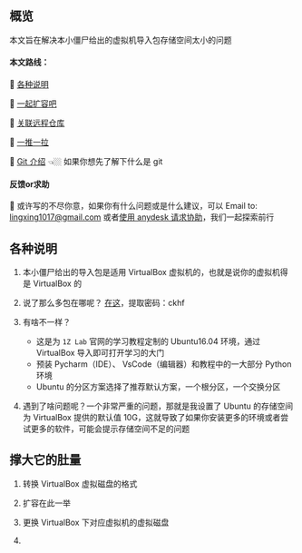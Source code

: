 ## 概览

本文旨在解决本小僵尸给出的虚拟机导入包存储空间太小的问题

#### 本文路线：

📗 [各种说明](#各种说明)

📗 [一起扩容吧](#撑大它的肚量)

📗 [关联远程仓库](#关联远程仓库)

📗 [一推一拉](#一推一拉)

📗 [Git 介绍](#Git介绍) 👈🏼 如果你想先了解下什么是 git

#### 反馈or求助

📕 或许写的不尽你意，如果你有什么问题或是什么建议，可以 Email to: lingxing1017@gmail.com 或者[使用 anydesk 请求协助](../00anydesk协助.md)，我们一起探索前行


## 各种说明

1. 本小僵尸给出的导入包是适用 VirtualBox 虚拟机的，也就是说你的虚拟机得是 VirtualBox 的

2. 说了那么多包在哪呢？
    [在这](https://pan.baidu.com/s/1rnh0_wapBRlrWWbxL15kTw)，提取密码：ckhf

3. 有啥不一样？
    * 这是为 `1Z Lab` 官网的学习教程定制的 Ubuntu16.04 环境，通过 VirtualBox 导入即可打开学习的大门
    * 预装 Pycharm（IDE）、 VsCode（编辑器）和教程中的一大部分 Python 环境
    * Ubuntu 的分区方案选择了推荐默认方案，一个根分区，一个交换分区

4. 遇到了啥问题呢？一个非常严重的问题，那就是我设置了 Ubuntu 的存储空间为 VirtualBox 提供的默认值 10G，这就导致了如果你安装更多的环境或者尝试更多的软件，可能会提示存储空间不足的问题


## 撑大它的肚量

1. 转换 VirtualBox 虚拟磁盘的格式

2. 扩容在此一举

3. 更换 VirtualBox 下对应虚拟机的虚拟磁盘

4. 